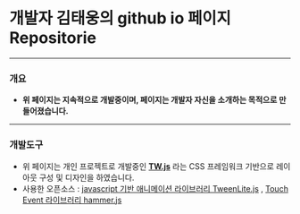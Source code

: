
# 개발자 김태웅의 github io 페이지 Repositorie


---
### 개요
  - __위 페이지는 지속적으로 개발중이며, 페이지는 개발자 자신을 소개하는 목적으로 만들어졌습니다.__

---
### 개발도구
  - 위 페이지는 개인 프로젝트로 개발중인 __[TW.js](https://github.com/tawon2137/TW.js)__ 라는 CSS 프레임워크 기반으로 레이아웃 구성 및 디자인을 하였습니다.
  - 사용한 오픈소스 :  [javascript 기반 애니메이션 라이브러리 TweenLite.js](https://greensock.com/tweenlite) , [Touch Event 라이브러리 hammer.js](http://hammerjs.github.io/)
